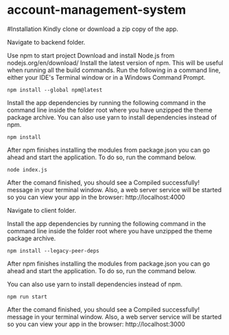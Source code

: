 # account-management-system

#Installation
Kindly clone or download a zip copy of the app.

Navigate to backend folder.


 Use npm to start project
Download and install Node.js from nodejs.org/en/download/
Install the latest version of npm. This will be useful when running all the build commands. Run the following in a command line, either your IDE's Terminal window or in a Windows Command Prompt.

    npm install --global npm@latest
                                                            
                                                        
Install the app dependencies by running the following command in the command line inside the folder root where you have unzipped the theme package archive.
You can also use yarn to install dependencies instead of npm.


    npm install
                                                        
After npm finishes installing the modules from package.json you can go ahead and start the application. To do so, run the command below.

    node index.js
                                                        
After the comand finished, you should see a Compiled successfully! message in your terminal window. Also, a web server service will be started so you can view your app in the browser: http://localhost:4000


Navigate to client folder.

Install the app dependencies by running the following command in the command line inside the folder root where you have unzipped the theme package archive.


    npm install --legacy-peer-deps
                                                        
After npm finishes installing the modules from package.json you can go ahead and start the application. To do so, run the command below.

You can also use yarn to install dependencies instead of npm.


    npm run start
                                                        
After the comand finished, you should see a Compiled successfully! message in your terminal window. Also, a web server service will be started so you can view your app in the browser: http://localhost:3000